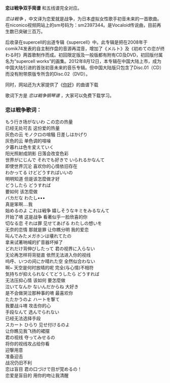 

**恋は戦争双手简谱** 和五线谱完全对应。

_恋は戦争_
，中文译为恋爱就是战争，为日本虚拟女性歌手初音未来的一首歌曲。在niconico视频网站上的sm号码为：sm2397344。是Vocaloid传说曲，目前再生数已突破三百万。

后收录在supercell的出道专辑《supercell》中。此专辑是把在2008年于comik74发表的自主制作盘的音源再混音，增加了《メルト》及《初めての恋が终わる时》两首歌制作而成。初回限定版及一般版都有附有CD及DVD，初回版付属名为“supercell
works”的画集。2012年8月12日，本专辑在中国大陆上市，成为中国大陆引进的首张初音未来的音乐专辑。但中国大陆版只包含了Disc.01（CD）而没有附带原版专所含的Disc.02（DVD）。

同时，网站还为大家提供了《[你好](Music-8352-你好-初音未来.html "你好")》的曲谱下载

歌词下方是 _恋は戦争钢琴谱_ ，大家可以免费下载学习。

### 恋は戦争歌词：

もう行き场がないわ この恋の热量  
已经无处可去 这份爱的热量  
灰色の云 モノクロの喧騒 日差しはかげり  
灰色的云 单色调的喧噪  
夕暮れは色を変えていく  
阳光照射成阴影 日落会改变色彩  
世界がにじんで それでも好きで いられるかなんて  
即使世界沉沦 喜欢你的心情依旧存在  
わかってる けどどうすればいいの  
明明知道 但是该怎麼做才好  
どうしたら どうすれば  
要如何 该怎麼做  
バカだな わたし•••  
真是笨啊....我  
始めるのよ これは戦争 嬉しそうなキミをみるなんて  
开始了唷 这是战争 看著似乎一脸欣喜的你  
切なる恋 それは罪 见せてあげる わたしの想いを  
无奈的恋情 那就是罪 让你瞧分明 我的爱恋  
叫んでみたメガホンは壊れてたの  
拿来试著呐喊的扩音器坏掉了  
どれだけ背伸びしたって 君の视界に入らない  
无论再怎样将背挺直 依然无法进入你的视线  
呜呼、いつの间にか晴れた空 全然似合わない  
啊~ 天空是何时放晴的呢 完全(与心情)不相符  
気持ちが抑えられなくてどうしたら どうすれば  
无法压抑心情 该如何 要怎麼做  
泣いてなんか ないんだからね 大好き  
是不会做哭泣那种事的唷 最喜欢你  
たたかうのよ ハートを撃て  
我要战斗唷 攻击你的心  
手段なんて 选んでられない  
已经无法选择手段  
スカート ひらり 见せ付けるのよ  
让你瞧见我飞扬的裙摆  
君の视线 夺ってみせるの  
将你的视线攻占给你看  
迎撃用意  
准备迎击  
战况仍旧不利  
恋は盲目 君の口づけで目が覚めるの！  
恋爱是盲目的 用你的吻让我清醒

